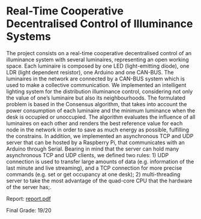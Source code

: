 # Real-Time Cooperative Decentralised Control of Illuminance Systems

The project consists on a real-time cooperative decentralised control of an illuminance system with several luminaires, representing an open working space. Each luminaire is composed by one LED (light-emitting diode), one LDR (light dependent resistor), one Arduino and one CAN-BUS. The luminaires in the network are connected by a CAN-BUS system which is used to make a collective communication. We implemented an intelligent lighting system for the distribution illuminance control, considering not only the value of one’s luminaire but also its neighbourhoods. The formulated problem is based in the Consensus algorithm, that takes into account the power consumption of each luminaire and the minimum luminance when the desk is occupied or unoccupied. The algorithm evaluates the influence of all luminaires on each other and renders the best reference value for each node in the network in order to save as much energy as possible, fulfilling the constrains. In addition, we implemented an asynchronous TCP and UDP server that can be hosted by a Raspberry Pi, that communicates with an Arduino through Serial. Bearing in mind that the server can hold many asynchronous TCP and UDP clients, we defined two rules: 1) UDP connection is used to transfer large amounts of data (e.g. information of the last minute and live streaming), and a TCP connection for more precise commands (e.g. set or get occupancy at one desk); 2) multi-threading server to take the most advantage of the quad-core CPU that the hardware of the server has;.

Report:  [report.pdf](./Real-Time-Cooperative-Decentralised-Control-of-Illuminance-Systems.pdf)

Final Grade: 19/20
